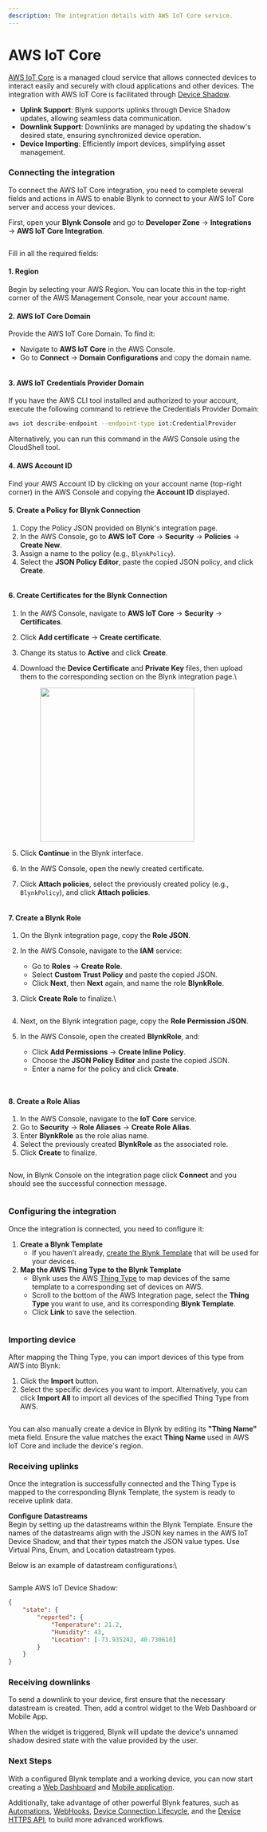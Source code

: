 ```yaml
---
description: The integration details with AWS IoT Core service.
---
```


# AWS IoT Core

[AWS IoT Core](https://aws.amazon.com/iot-core/) is a managed cloud service that allows connected devices to interact easily and securely with cloud applications and other devices. The integration with AWS IoT Core is facilitated through [Device Shadow](https://docs.aws.amazon.com/iot/latest/developerguide/iot-device-shadows.html).

* **Uplink Support**: Blynk supports uplinks through Device Shadow updates, allowing seamless data communication.
* **Downlink Support**: Downlinks are managed by updating the shadow's desired state, ensuring synchronized device operation.
* **Device Importing**: Efficiently import devices, simplifying asset management.

### Connecting the integration

To connect the AWS IoT Core integration, you need to complete several fields and actions in AWS to enable Blynk to connect to your AWS IoT Core server and access your devices.

First, open your **Blynk Console** and go to **Developer Zone** → **Integrations** → **AWS IoT Core Integration**.

<figure><img src="../.gitbook/assets/AWS integration page.png" alt=""><figcaption></figcaption></figure>

Fill in all the required fields:

#### **1. Region**

Begin by selecting your AWS Region. You can locate this in the top-right corner of the AWS Management Console, near your account name.

#### **2. AWS IoT Core Domain**

Provide the AWS IoT Core Domain. To find it:

* Navigate to **AWS IoT Core** in the AWS Console.
* Go to **Connect** → **Domain Configurations** and copy the domain name.

<figure><img src="../.gitbook/assets/AWS domain configuration.png" alt=""><figcaption></figcaption></figure>

#### **3. AWS IoT Credentials Provider Domain**

If you have the AWS CLI tool installed and authorized to your account, execute the following command to retrieve the Credentials Provider Domain:

```bash
aws iot describe-endpoint --endpoint-type iot:CredentialProvider
```

Alternatively, you can run this command in the AWS Console using the CloudShell tool.

#### **4. AWS Account ID**

Find your AWS Account ID by clicking on your account name (top-right corner) in the AWS Console and copying the **Account ID** displayed.

#### **5. Create a Policy for Blynk Connection**

1. Copy the Policy JSON provided on Blynk's integration page.
2. In the AWS Console, go to **AWS IoT Core** → **Security** → **Policies** → **Create New**.
3. Assign a name to the policy (e.g., `BlynkPolicy`).
4. Select the **JSON Policy Editor**, paste the copied JSON policy, and click **Create**.

<figure><img src="../.gitbook/assets/AWS policy creation.png" alt=""><figcaption></figcaption></figure>

#### **6. Create Certificates for the Blynk Connection**

1. In the AWS Console, navigate to **AWS IoT Core** → **Security** → **Certificates**.
2. Click **Add certificate** → **Create certificate**.
3. Change its status to **Active** and click **Create**.
4.  Download the **Device Certificate** and **Private Key** files, then upload them to the corresponding section on the Blynk integration page.\


    <figure><img src="../.gitbook/assets/AWS certificate download screen.png" alt="" width="309"><figcaption></figcaption></figure>
5. Click **Continue** in the Blynk interface.
6. In the AWS Console, open the newly created certificate.
7. Click **Attach policies**, select the previously created policy (e.g., `BlynkPolicy`), and click **Attach policies**.

<figure><img src="../.gitbook/assets/AWS attach certificate policy screen.png" alt=""><figcaption></figcaption></figure>

#### **7. Create a Blynk Role**

1. On the Blynk integration page, copy the **Role JSON**.
2. In the AWS Console, navigate to the **IAM** service:
   * Go to **Roles** → **Create Role**.
   * Select **Custom Trust Policy** and paste the copied JSON.
   * Click **Next**, then **Next** again, and name the role **BlynkRole**.
3.  Click **Create Role** to finalize.\


    <figure><img src="../.gitbook/assets/AWS create role.png" alt=""><figcaption></figcaption></figure>
4. Next, on the Blynk integration page, copy the **Role Permission JSON**.
5. In the AWS Console, open the created **BlynkRole**, and:
   * Click **Add Permissions** → **Create Inline Policy**.
   * Choose the **JSON Policy Editor** and paste the copied JSON.
   * Enter a name for the policy and click **Create**.

<div><figure><img src="../.gitbook/assets/AWS role create policy (1).png" alt=""><figcaption></figcaption></figure> <figure><img src="../.gitbook/assets/AWS role policy creation.png" alt=""><figcaption></figcaption></figure></div>

#### **8. Create a Role Alias**

1. In the AWS Console, navigate to the **IoT Core** service.
2. Go to **Security** → **Role Aliases** → **Create Role Alias**.
3. Enter **BlynkRole** as the role alias name.
4. Select the previously created **BlynkRole** as the associated role.
5. Click **Create** to finalize.

<figure><img src="../.gitbook/assets/AWS role alias creation.png" alt=""><figcaption></figcaption></figure>

Now, in Blynk Console on the integration page click **Connect** and you should see the successful connection message.

<figure><img src="../.gitbook/assets/Blynk connected AWS integration.png" alt=""><figcaption></figcaption></figure>

### Configuring the integration

Once the integration is connected, you need to configure it:

1. **Create a Blynk Template**
   * If you haven’t already, [create the Blynk Template](../getting-started/template-quick-setup/) that will be used for your devices.
2. **Map the AWS Thing Type to the Blynk Template**
   * Blynk uses the AWS [Thing Type](https://docs.aws.amazon.com/iot/latest/developerguide/thing-types.html) to map devices of the same template to a corresponding set of devices on AWS.
   * Scroll to the bottom of the AWS Integration page, select the **Thing Type** you want to use, and its corresponding **Blynk Template**.
   * Click **Link** to save the selection.

<figure><img src="../.gitbook/assets/AWS Thing Type mapping.png" alt=""><figcaption></figcaption></figure>

### Importing device

After mapping the Thing Type, you can import devices of this type from AWS into Blynk:

1. Click the **Import** button.
2. Select the specific devices you want to import. Alternatively, you can click **Import All** to import all devices of the specified Thing Type from AWS.

<figure><img src="../.gitbook/assets/AWS device importing.png" alt=""><figcaption></figcaption></figure>

You can also manually create a device in Blynk by editing its **"Thing Name"** meta field. Ensure the value matches the exact **Thing Name** used in AWS IoT Core and include the device's region.

### Receiving uplinks

Once the integration is successfully connected and the Thing Type is mapped to the corresponding Blynk Template, the system is ready to receive uplink data.

**Configure Datastreams**\
Begin by setting up the datastreams within the Blynk Template. Ensure the names of the datastreams align with the JSON key names in the AWS IoT Device Shadow, and that their types match the JSON value types. Use Virtual Pins, Enum, and Location datastream types.

Below is an example of datastream configurations:\


<figure><img src="../.gitbook/assets/Blynk template datastreams settings (1).png" alt=""><figcaption></figcaption></figure>

Sample AWS IoT Device Shadow:

```json
{
    "state": {
        "reported": {
            "Temperature": 21.2,
            "Humidity": 43,
            "Location": [-73.935242, 40.730610]
        }
    }
}
```

### Receiving downlinks

To send a downlink to your device, first ensure that the necessary datastream is created. Then, add a control widget to the Web Dashboard or Mobile App.

When the widget is triggered, Blynk will update the device's unnamed shadow desired state with the value provided by the user.

### Next Steps

With a configured Blynk template and a working device, you can now start creating a [Web Dashboard](../blynk.console/templates/dashboard/) and [Mobile application](../blynk.apps/constructor.md).

Additionally, take advantage of other powerful Blynk features, such as [Automations](../concepts/automations.md), [WebHooks](../blynk.console/settings/developers/webhooks.md), [Device Connection Lifecycle](../concepts/connection-lifecycle-management/), and the [Device HTTPS API](../blynk.cloud/device-https-api/), to build more advanced workflows.
